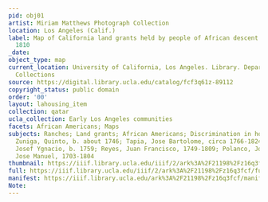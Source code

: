 ```yaml
---
pid: obj01
artist: Miriam Matthews Photograph Collection
location: Los Angeles (Calif.)
label: Map of California land grants held by people of African descent from 1784 to
  1810
_date: 
object_type: map
current_location: University of California, Los Angeles. Library. Department of Special
  Collections
source: https://digital.library.ucla.edu/catalog/fcf3q61z-89112
copyright_status: public domain
order: '00'
layout: lahousing_item
collection: qatar
ucla_collection: Early Los Angeles communities
facets: African Americans; Maps
subjects: Ranches; Land grants; African Americans; Discrimination in housing; Maps;
  Zuniga, Quinto, b. about 1746; Tapia, Jose Bartolome, circa 1766-1824; Rodriguez,
  Josef Ygnacio, b. 1759; Reyes, Juan Francisco, 1749-1809; Polanco, Jose; Nieto,
  Jose Manuel, 1703-1804
thumbnail: https://iiif.library.ucla.edu/iiif/2/ark%3A%2F21198%2Fz16q3fcf/full/250,/0/default.jpg
full: https://iiif.library.ucla.edu/iiif/2/ark%3A%2F21198%2Fz16q3fcf/full/full/0/default.jpg
manifest: https://iiif.library.ucla.edu/ark%3A%2F21198%2Fz16q3fcf/manifest
Note: 
---
```

